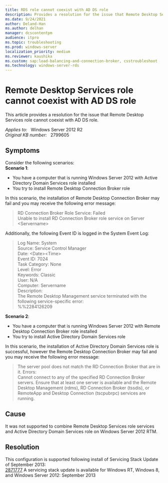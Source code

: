 ```yaml
---
title: RDS role cannot coexist with AD DS role
description: Provides a resolution for the issue that Remote Desktop Services role cannot coexist with AD DS role.
ms.date: 9/24/2021
author: Deland-Han
ms.author: delhan
manager: dcscontentpm
audience: itpro
ms.topic: troubleshooting
ms.prod: windows-server
localization_priority: medium
ms.reviewer: kaushika
ms.custom: sap:load-balancing-and-connection-broker, csstroubleshoot
ms.technology: windows-server-rds
---
```

# Remote Desktop Services role cannot coexist with AD DS role

This article provides a resolution for the issue that Remote Desktop Services role cannot coexist with AD DS role.

_Applies to:_ &nbsp; Windows Server 2012 R2  
_Original KB number:_ &nbsp; 2799605

## Symptoms

Consider the following scenarios:  
 **Scenario 1**:  

- You have a computer that is running Windows Server 2012 with Active Directory Domain Services role installed
- You try to install Remote Desktop Connection Broker role  

In this scenario, the installation of Remote Desktop Connection Broker may fail and you may receive the following error message:  
>RD Connection Broker Role Service: Failed  
Unable to install RD Connection Broker role service on Server \<Servername>  

Additionally, the following Event ID is logged in the System Event Log:  
>Log Name: System  
Source: Service Control Manager  
Date: \<Date>\<Time>  
Event ID: 7024  
Task Category: None  
Level: Error  
Keywords: Classic  
User: N/A  
Computer: Servername  
Description:  
The Remote Desktop Management service terminated with the following service-specific error:  
%%2284126209  

 **Scenario 2**:  

- You have a computer that is running Windows Server 2012 with Remote Desktop Connection Broker role installed
- You try to install Active Directory Domain Services role  

In this scenario, the installation of Active Directory Domain Services role is successful, however the Remote Desktop Connection Broker may fail and you may receive the following error message:  
>The server pool does not match the RD Connection Broker that are in it. Errors:  
Cannot connect to any of the specified RD Connection Broker servers. Ensure that at least one server is available and the Remote Desktop Management (rdms), RD Connection Broker (tssdis), or RemoteApp and Desktop Connection (tscpubrpc) services are running.  

## Cause

It was not supported to combine Remote Desktop Services role services and Active Directory Domain Services role on Windows Server 2012 RTM.

## Resolution

This configuration is supported following install of Servicing Stack Update of September 2013:  
 [2871777](https://support.microsoft.com/kb/2871777) A servicing stack update is available for Windows RT, Windows 8, and Windows Server 2012: September 2013
